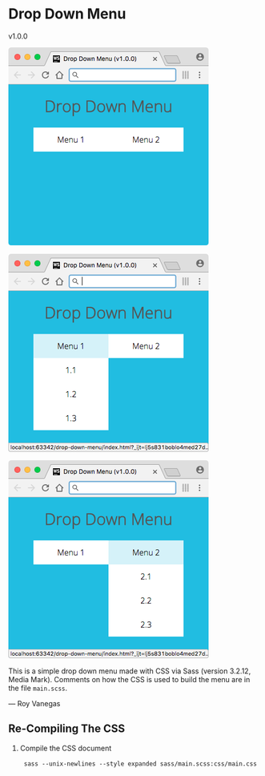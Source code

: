 # Drop Down Menu

v1.0.0

![Drop Down Menu screenshot — Before](img/drop-down-before.png "Drop Down Menu screenshot — Before")

![Drop Down Menu screenshot — Menu 1 drop down](img/drop-down-menu-1.png "Drop Down Menu screenshot — Menu 1 drop down")

![Drop Down Menu screenshot — Menu 2 drop down](img/drop-down-menu-2.png "Drop Down Menu screenshot — Menu 2 drop down")

This is a simple drop down menu made with CSS via Sass (version 3.2.12, Media Mark). Comments on how the CSS is used to build the menu are in the file `main.scss`.

— Roy Vanegas

## Re-Compiling The CSS

1. Compile the CSS document

        sass --unix-newlines --style expanded sass/main.scss:css/main.css
